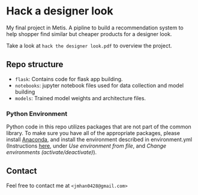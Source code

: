 # Hack a designer look
My final project in Metis.  A pipline to build a recommendation system to help shopper find similar but cheaper products for a designer look.

Take a look at `hack the designer look.pdf` to overview the project.

## Repo structure

 - `flask`: Contains code for flask app building.
 - `notebooks`: jupyter notebook files used for data collection and model building
 - `models`: Trained model weights and architecture files.

### Python Environment
Python code in this repo utilizes packages that are not part of the common library. To make sure you have all of the 
appropriate packages, please install [Anaconda](https://www.continuum.io/downloads), and install the environment 
described in environment.yml (Instructions [here](http://conda.pydata.org/docs/using/envs.html), under *Use 
environment from file*, and *Change environments (activate/deactivate)*). 

## Contact
Feel free to contact me at  `<jmhan0428@gmail.com>`

